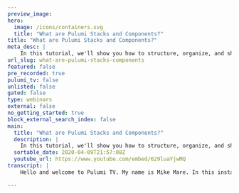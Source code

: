 ```yaml
---
preview_image:
hero:
  image: /icons/containers.svg
  title: "What are Pulumi Stacks and Components?"
title: "What are Pulumi Stacks and Components?"
meta_desc: |
    In this tutorial, we'll show you how to structure, organize, and share your Infrastructure as Code using Pulumi and language constructs.
url_slug: what-are-pulumi-stacks-components
featured: false
pre_recorded: true
pulumi_tv: false
unlisted: false
gated: false
type: webinars
external: false
no_getting_started: true
block_external_search_index: false
main:
  title: "What are Pulumi Stacks and Components?"
  description: |
    In this tutorial, we'll show you how to structure, organize, and share your Infrastructure as Code using Pulumi and language constructs.  The examples are in TypeScript but Pulumi makes it easy to stand up infrastructure in your favorite languages including Python, JavaScript, Go, and .NET - saving time over legacy tools like CloudFormation and Terraform. https://www.pulumi.com/docs/get-started  ► Join the Pulumi Community Slack: https://slack.pulumi.com/
  sortable_date: 2020-04-09T21:57:08Z
  youtube_url: https://www.youtube.com/embed/629luaYjwMQ
transcript: |
    Hello and welcome to Pulumi TV. My name is Mike Mare. In this installment, we'll review how to use Pulumi stacks and components to better organize your infrastructures code. Pulumi is a modern Infra infrastructure code tool that helps you declarative, describe your cloud infrastructure using real programming languages. Pulumi enables developers and operators to work seamlessly together and to help drive adoption to the cloud much faster. Let's get started in this episode. We'll review a couple of core concepts. You'll need to organize structure and share your code. We'll cover what a polling program is and how that relates to a pluming project. Then we'll visit stacks as a way to instantiate our plu programs and then we'll cover resources as far as what's built in and what you can use to customize your own attractions. Let's begin at the basis of any sort of Halloumi project is a Pulumi program. A Pulumi program is a collection of files written in the language of your choice. We support text script, javascript, Python go and dot net. These are the files, they're going to ultimately describe what infrastructure you want to instantiate for it to be run by the Pulumi cli, we have to take the Pulumi program and place it in what's known as the Pulumi project. And what this means is that we just have additional metadata and the ability to install dependencies that relates to the code. In question, you can either construct the Pulumi project using the Pulumi cli in our templating system or you can manually construct it. If you want to create the individual files yourself. Let's see how to use the cli to get started. We'll create a new directory first and CD into it. In this case, we're going to create an S3 bucket on Amazon. We use Pulumi new, which will give us the ability to choose a template. We're going to choose Aws using Python. It'll ask us for a project name. Let's say my super cool S3 bucket. We'll get her a description. We'll go with the default, the stack name. We're going to go with the default of death. But this could be anything that makes sense to us. We'll choose the region. I'm gonna choose us West too. And now we just have to run a couple of the set up instructions to actually run the update in Python. So we'll set up a virtual environment and activate it. We'll run some more commands to get our install set up. And then lastly, we'll all the dependencies needed by this program with that in place. We have everything we need constructed to run the Pulumi project before we run the update. Let's look at the code as you can see this is written in Python. I'm importing the Pulumi project using the S3 capabilities of our STK and they creating a bucket and exporting the name of that bucket. Let's run a topic. We first see a preview of the changes that will be presented to us. In this case, create a new bucket. We can see the details of that if we still choose to and if you wanna perform the update, we'll click. Yes, great. If I do bloomy stack output, I'll see that. Since I exported the bucket name of my bucket, we can use this to pass on to other cooling programs to share it with folks or to simply collect artifacts based on the programs that we ran. You can explore what stack we're in by running the Pulumi stack command. Again, a stack is an instantiation of a flu program. Let's dive deeper into what a stack is in Pulumi. A stack is an instantiation of that Pulumi project stack names could be anything you'd like them to be. They closely mirror your git branching strategy and the names often match. So for example, if my blooming project had a dev staging and prod branch, I most likely have a dev staging and prod stack. This allows you to use the same code but template it parameterize it or manage it as you see fit on a per environment basis stacks can also be tagged with metadata that allows you to sort filter or even adapt the stacks to be better searched and used within the Pulumi ecosystem. As we saw earlier, the Pulumi stack man gives us a dump of all the information that this current stack is in. We can see multiple stacks if they exist. Currently, we only have one the depth stack and we can create them by easily saying stack in it new stick. We can also erase that stack. We'll confirm the deletion and it's gone. Let's go back onto the dep stack by selecting it. Great. Now that we've seen how to get started with Pulumi using a Python project, for example. And what stacks are, let's shift gears a bit and show you what using stacks looks like with a real concrete example in my second tab as denoted by the bottom, I have two separate projects, an info project and an app project. Let's dive deeper into what each of these are. In this example, I created two Pulumi projects, one for my infrastructure. In this case, a cluster that I'll be deploying on GKE. And I created a second pluming project for my application that will be deployed into the cluster from the former stack. Infra I will export some key properties such as the cup and fig file and the name space to be working in from the stack and stacks can actually reference other stacks to pull data and key values that make sense to them. If we're looking here at our app project, I can leverage the Pulumi configured subsystem to reference a stack by using its essential reference name that is of the structure user project and dev or stack name for that matter. To retrieve that stack, we can go back to the infrastructure and say and my second reference is my user name, the project and the stack name in this application stack. As we can see in this helper script, I automatically set not only the zone and project to use in GCP, but I also allow myself the ability to reference a stack that the infrastructure was built in. So in this infrastructure, I stood up a basic community cluster because updates and Pulumi are item put in if I run it again and there are no changes, nothing will change. I can see its output by running stack output. And there I can see the coupon fick file which is a secret and the name space that I'm going to be deploying in from my application per project. If I switch gears to the application stack and I look at this code, it's going to pull the CIC and name space that I need. And its index is actually just going to wrap both of those properties in a provider that's leveraged for us by in Pulumi any provider in for example, is just as simple as specifying the cupid file. And optionally a name space to operate within, we're going to then leverage that provider by creating a new demo app. And as you can see, I have now attempted to create a new class called a demo app which leads us to our next construct resources. Resources. In Pulumi, ultimately, stem from the resource class. We have custom resources and component resources which we'll see next. A custom resource is any given infrastructure object that's usually uh and typically created by a provider that's specific to the provider you're using or the servers you're intending to use. So if I'm not a clever writer and I want to instantiate V MS objects, storage block storage clusters, virtual networks, those will ultimately be given to me by the provider for the pro for the user that I'm actually housing in. So for example, if I'm running on Aws or if I'm running on GKE, I will be using the GKE provider to then create resources that are known in the GCP ecosystems such as V MS block storage, GKE clusters, virtual networks, et cetera. Custom resources are the resources that we innately will be constructing in a given environment. These are fixed and these are known. However, if I want to create my own set of resources, I would leverage a component resource to co locate any resources that belong together and should be managed together. So for example, if a custom resource is the various resources that a provider makes available to instantiate over API S such as V MS object storage and block storage. A component resource can be a collection of infrastructure resources that make sense to you as far as living together. So an example would be a container for your app, some config data and maybe an object storage to store any output when I want to actually enable the reuse of this subtraction. That's when I reach for a component resource. So let's look at what a component resource looks like in action. I'll first create a new demo app class that extends the Pulumi component resource in here, I can prescribe a constructor for it some built in properties that it'll have. But ultimately, what I'm going to be doing here is deploying a workload into KTIS. The resources need not matter, right? In this case, I'm creating a container image, pushing it off the registry, attaching some volumes, some config data, some secrets and then I'm applying it into cabernet. But the idea is this is a representation of what I as the application developer want my application to look like in cati. Again, the details may not matter. But the idea is that I created an abstraction that made sense to me. Here. Is there a set of resources that belong together and they should be deployed together. And so we can create an extraction using the component resource class to achieve such a purpose. This also allows us to invoke an instantiation of the demo up in as little as three lines. I can just reuse the class and pass a writer to deploy into the appropriate GKE cluster component. Resources are very powerful. They allow you to customize how your infrastructure should be managed. Some additional references. If you want to learn more are available here, we highly encourage you to check out our polling architecture and concepts which dive into our programming model, gives you more information to go off with, with regards to how to organize your stacks and your resources. If you'd like to see what using stacks at scale looks like we have put together a crosswalk for cnet's set of playbooks, which is a reference architecture for how to manage cnet's induction using best practices. We make great use of stacks and stack references in those playbooks and we encourage you to check it out if you want to dive deeper. Lastly, the code for this program is available at Pulumi T v's github Repo. Please check it out. Open an issue. Leave us a comment or share it with friends. That's all the time I have for today. Thank you and have a great day.

---
```

